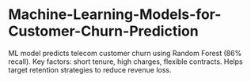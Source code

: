 # Machine-Learning-Models-for-Customer-Churn-Prediction
ML model predicts telecom customer churn using Random Forest (86% recall). Key factors: short tenure, high charges, flexible contracts. Helps target retention strategies to reduce revenue loss.
